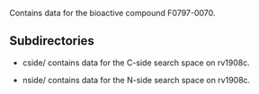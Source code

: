 Contains data for the bioactive compound F0797-0070.

## Subdirectories

- cside/ contains data for the C-side search space on rv1908c.

- nside/ contains data for the N-side search space on rv1908c.

